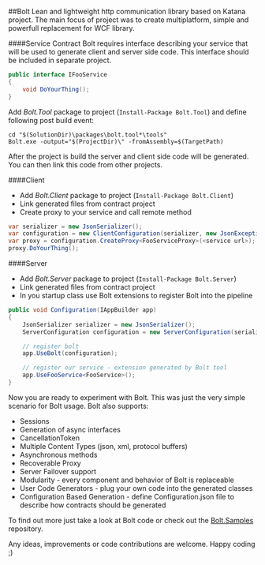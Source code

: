 ##Bolt
Lean and lightweight http communication library based on Katana project. The main focus of project 
was to create multiplatform, simple and powerfull replacement for WCF library.

####Service Contract
Bolt requires interface describing your service that will be used to generate client and server side code. 
This interface should be included in separate project.

```c#
public interface IFooService
{
    void DoYourThing();
}
```
Add *Bolt.Tool* package to project (`Install-Package Bolt.Tool`) and define following post build event: 
```
cd "$(SolutionDir)\packages\bolt.tool*\tools"
Bolt.exe -output="$(ProjectDir)\" -fromAssembly=$(TargetPath)
```
After the project is build the server and client side code will be generated. You can then link this code from other projects.

####Client
* Add *Bolt.Client* package to project (`Install-Package Bolt.Client`)
* Link generated files from contract project
* Create proxy to your service and call remote method
```c#
var serializer = new JsonSerializer();
var configuration = new ClientConfiguration(serializer, new JsonExceptionSerializer(serializer));
var proxy = configuration.CreateProxy<FooServiceProxy>(<service url>);
proxy.DoYourThing();
```

####Server
* Add *Bolt.Server* package to project (`Install-Package Bolt.Server`)
* Link generated files from contract project
* In you startup class use Bolt extensions to register Bolt into the pipeline

```c#
public void Configuration(IAppBuilder app)
{
    JsonSerializer serializer = new JsonSerializer();
    ServerConfiguration configuration = new ServerConfiguration(serializer, new JsonExceptionSerializer(serializer));

    // register bolt 
    app.UseBolt(configuration);

    // register our service - extension generated by Bolt tool 
    app.UseFooService<FooService>();
}
```
Now you are ready to experiment with Bolt. This was just the very simple scenario for Bolt usage.
Bolt also supports:

* Sessions
* Generation of async interfaces
* CancellationToken 
* Multiple Content Types (json, xml, protocol buffers)
* Asynchronous methods
* Recoverable Proxy
* Server Failover support
* Modularity - every component and behavior of Bolt is replaceable
* User Code Generators - plug your own code into the generated classes
* Configuration Based Generation - define Configuration.json file to describe how contracts should be generated

To find out more just take a look at Bolt code or check out the [Bolt.Samples](https://github.com/justkao/Bolt.Samples)
repository.

Any ideas, improvements or code contributions are welcome. Happy coding ;)
